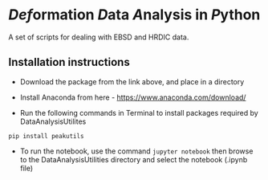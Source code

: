 *Def*ormation *D*ata *A*nalysis in *P*ython
==============
A set of scripts for dealing with EBSD and HRDIC data.

Installation instructions
--------------
- Download the package from the link above, and place in a directory

- Install Anaconda from here - https://www.anaconda.com/download/

- Run the following commands in Terminal to install packages required by DataAnalysisUtilites
```
pip install peakutils
```

- To run the notebook, use the command `jupyter notebook` then browse to the DataAnalysisUtilities directory and select the notebook (.ipynb file)
